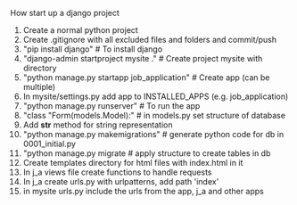 How start up a django project

1. Create a normal python project
2. Create .gitignore with all excluded files and folders and commit/push
3. "pip install django"       # To install django
4. "django-admin startproject mysite ."   # Create project mysite with directory
5. "python manage.py startapp job_application" # Create app (can be multiple)
6. In mysite/settings.py add app to INSTALLED_APPS (e.g. job_application)
7. "python manage.py runserver"     # To run the app
8. "class "Form(models.Model):" # in models.py set structure of database
9. Add __str__ method for string representation
10. "python manage.py makemigrations"  # generate python code for db in 0001_initial.py
11. "python manage.py migrate  # apply structure to create tables in db
12. Create templates directory for html files with index.html in it
13. In j_a views file create functions to handle requests
14. In j_a create urls.py with urlpatterns, add path 'index'
15. in mysite urls.py include the urls from the app, j_a and other apps


